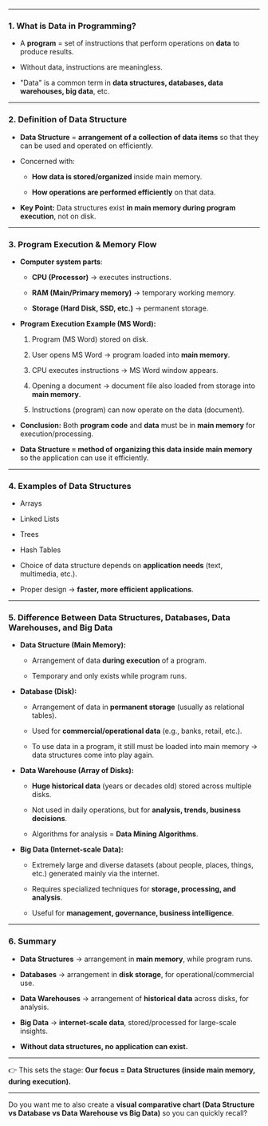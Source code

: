 
---


### 1. **What is Data in Programming?**

- A **program** = set of instructions that perform operations on **data** to produce results.
    
- Without data, instructions are meaningless.
    
- "Data" is a common term in **data structures, databases, data warehouses, big data**, etc.
    

---

### 2. **Definition of Data Structure**

- **Data Structure** = **arrangement of a collection of data items** so that they can be used and operated on efficiently.
    
- Concerned with:
    
    - **How data is stored/organized** inside main memory.
        
    - **How operations are performed efficiently** on that data.
        
- **Key Point:** Data structures exist **in main memory during program execution**, not on disk.
    

---

### 3. **Program Execution & Memory Flow**

- **Computer system parts**:
    
    - **CPU (Processor)** → executes instructions.
        
    - **RAM (Main/Primary memory)** → temporary working memory.
        
    - **Storage (Hard Disk, SSD, etc.)** → permanent storage.
        
- **Program Execution Example (MS Word):**
    
    1. Program (MS Word) stored on disk.
        
    2. User opens MS Word → program loaded into **main memory**.
        
    3. CPU executes instructions → MS Word window appears.
        
    4. Opening a document → document file also loaded from storage into **main memory**.
        
    5. Instructions (program) can now operate on the data (document).
        
- **Conclusion:** Both **program code** and **data** must be in **main memory** for execution/processing.
    
- **Data Structure = method of organizing this data inside main memory** so the application can use it efficiently.
    

---

### 4. **Examples of Data Structures**

- Arrays
    
- Linked Lists
    
- Trees
    
- Hash Tables
    
- Choice of data structure depends on **application needs** (text, multimedia, etc.).
    
- Proper design → **faster, more efficient applications**.
    

---

### 5. **Difference Between Data Structures, Databases, Data Warehouses, and Big Data**

- **Data Structure (Main Memory):**
    
    - Arrangement of data **during execution** of a program.
        
    - Temporary and only exists while program runs.
        
- **Database (Disk):**
    
    - Arrangement of data in **permanent storage** (usually as relational tables).
        
    - Used for **commercial/operational data** (e.g., banks, retail, etc.).
        
    - To use data in a program, it still must be loaded into main memory → data structures come into play again.
        
- **Data Warehouse (Array of Disks):**
    
    - **Huge historical data** (years or decades old) stored across multiple disks.
        
    - Not used in daily operations, but for **analysis, trends, business decisions**.
        
    - Algorithms for analysis = **Data Mining Algorithms**.
        
- **Big Data (Internet-scale Data):**
    
    - Extremely large and diverse datasets (about people, places, things, etc.) generated mainly via the internet.
        
    - Requires specialized techniques for **storage, processing, and analysis**.
        
    - Useful for **management, governance, business intelligence**.
        

---

### 6. **Summary**

- **Data Structures** → arrangement in **main memory**, while program runs.
    
- **Databases** → arrangement in **disk storage**, for operational/commercial use.
    
- **Data Warehouses** → arrangement of **historical data** across disks, for analysis.
    
- **Big Data** → **internet-scale data**, stored/processed for large-scale insights.
    
- **Without data structures, no application can exist.**
    

---

👉 This sets the stage: **Our focus = Data Structures (inside main memory, during execution).**

---

Do you want me to also create a **visual comparative chart (Data Structure vs Database vs Data Warehouse vs Big Data)** so you can quickly recall?
